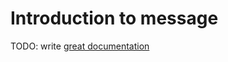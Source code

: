 # Introduction to message

TODO: write [great documentation](http://jacobian.org/writing/what-to-write/)
